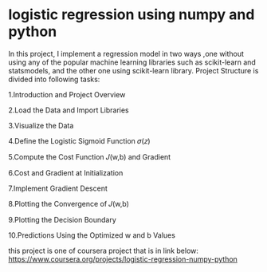 # logistic regression using numpy and python

In this project, I implement a regression model in two ways ,one without using any of the popular machine learning libraries such as scikit-learn and statsmodels,
and the other one using scikit-learn library.
Project Structure is divided into following tasks:

1.Introduction and Project Overview

2.Load the Data and Import Libraries

3.Visualize the Data

4.Define the Logistic Sigmoid Function 𝜎(𝑧)

5.Compute the Cost Function 𝐽(w,b) and Gradient

6.Cost and Gradient at Initialization

7.Implement Gradient Descent

8.Plotting the Convergence of 𝐽(w,b)

9.Plotting the Decision Boundary

10.Predictions Using the Optimized w and b Values

this project is one of coursera project that is in link below:
https://www.coursera.org/projects/logistic-regression-numpy-python
